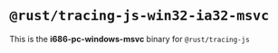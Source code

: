 # `@rust/tracing-js-win32-ia32-msvc`

This is the **i686-pc-windows-msvc** binary for `@rust/tracing-js`
